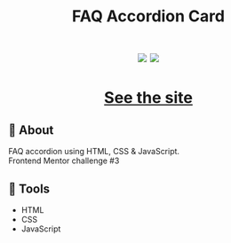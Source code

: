 <h1 align='center'>
FAQ Accordion Card
</h1>

<h1 align='center'>
  <img src="https://res.cloudinary.com/dz209s6jk/image/upload/f_auto,q_auto:good,w_900/Challenges/y4zn9ukalew5zbnodrjs.jpg" />
  <img src="https://res.cloudinary.com/dz209s6jk/image/upload/f_auto,q_auto:good,w_900/Challenges/ird5rpi2iicascfikil8.jpg" />
</h1>
<h1 align='center'><a href="https://ewrtonl.github.io/faq-accordion-card/">See the site</a></h1>

## 📕 About

FAQ accordion using HTML, CSS & JavaScript.<br/>
Frontend Mentor challenge #3

## 🔨 Tools

- HTML
- CSS
- JavaScript
